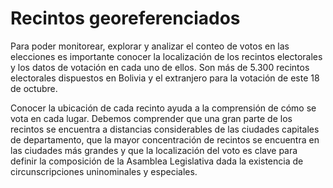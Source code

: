 # Recintos georeferenciados
Para poder monitorear, explorar y analizar el conteo de votos en las elecciones es importante conocer la localización de los recintos electorales y los datos de votación en cada uno de ellos. Son más de 5.300 recintos electorales dispuestos en Bolivia y el extranjero para la votación de este 18 de octubre.

Conocer la ubicación de cada recinto ayuda a la comprensión de cómo se vota en cada lugar. 
Debemos comprender que una gran parte de los recintos se encuentra a distancias considerables de las ciudades capitales de departamento, que la mayor concentración de recintos se encuentra en las ciudades más grandes y que la localización del voto es clave para definir la composición de la Asamblea Legislativa dada la existencia de circunscripciones uninominales y especiales. 
